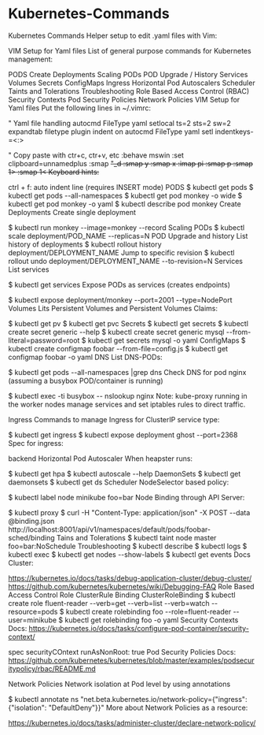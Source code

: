 # Kubernetes-Commands
Kubernetes Commands
Helper setup to edit .yaml files with Vim:

VIM Setup for Yaml files
List of general purpose commands for Kubernetes management:

PODS
Create Deployments
Scaling PODs
POD Upgrade / History
Services
Volumes
Secrets
ConfigMaps
Ingress
Horizontal Pod Autoscalers
Scheduler
Taints and Tolerations
Troubleshooting
Role Based Access Control (RBAC)
Security Contexts
Pod Security Policies
Network Policies
VIM Setup for Yaml files
Put the following lines in ~/.vimrc:

" Yaml file handling
autocmd FileType yaml setlocal ts=2 sts=2 sw=2 expandtab
filetype plugin indent on
autocmd FileType yaml setl indentkeys-=<:>

" Copy paste with ctr+c, ctr+v, etc
:behave mswin
:set clipboard=unnamedplus
:smap <Del> <C-g>"_d
:smap <C-c> <C-g>y
:smap <C-x> <C-g>x
:imap <C-v> <Esc>pi
:smap <C-v> <C-g>p
:smap <Tab> <C-g>1> 
:smap <S-Tab> <C-g>1<
Keyboard hints:

ctrl + f: auto indent line (requires INSERT mode)
PODS
$ kubectl get pods
$ kubectl get pods --all-namespaces
$ kubectl get pod monkey -o wide
$ kubectl get pod monkey -o yaml
$ kubectl describe pod monkey
Create Deployments
Create single deployment

$ kubectl run monkey --image=monkey --record
Scaling PODs
$ kubectl scale deployment/POD_NAME --replicas=N
POD Upgrade and history
List history of deployments
$ kubectl rollout history deployment/DEPLOYMENT_NAME
Jump to specific revision
$ kubectl rollout undo deployment/DEPLOYMENT_NAME --to-revision=N
Services
List services

$ kubectl get services
Expose PODs as services (creates endpoints)

$ kubectl expose deployment/monkey --port=2001 --type=NodePort
Volumes
Lits Persistent Volumes and Persistent Volumes Claims:

$ kubectl get pv
$ kubectl get pvc
Secrets
$ kubectl get secrets
$ kubectl create secret generic --help
$ kubectl create secret generic mysql --from-literal=password=root
$ kubectl get secrets mysql -o yaml
ConfigMaps
$ kubectl create configmap foobar --from-file=config.js
$ kubectl get configmap foobar -o yaml
DNS
List DNS-PODs:

$ kubectl get pods --all-namespaces |grep dns
Check DNS for pod nginx (assuming a busybox POD/container is running)

$ kubectl exec -ti busybox -- nslookup nginx
Note: kube-proxy running in the worker nodes manage services and set iptables rules to direct traffic.

Ingress
Commands to manage Ingress for ClusterIP service type:

$ kubectl get ingress
$ kubectl expose deployment ghost --port=2368
Spec for ingress:

backend
Horizontal Pod Autoscaler
When heapster runs:

$ kubectl get hpa
$ kubectl autoscale --help
DaemonSets
$ kubectl get daemonsets
$ kubectl get ds
Scheduler
NodeSelector based policy:

$ kubectl label node minikube foo=bar
Node Binding through API Server:

$ kubectl proxy 
$ curl -H "Content-Type: application/json" -X POST --data @binding.json http://localhost:8001/api/v1/namespaces/default/pods/foobar-sched/binding
Tains and Tolerations
$ kubectl taint node master foo=bar:NoSchedule
Troubleshooting
$ kubectl describe
$ kubectl logs
$ kubectl exec
$ kubectl get nodes --show-labels
$ kubectl get events
Docs Cluster:

https://kubernetes.io/docs/tasks/debug-application-cluster/debug-cluster/
https://github.com/kubernetes/kubernetes/wiki/Debugging-FAQ
Role Based Access Control
Role
ClusterRule
Binding
ClusterRoleBinding
$ kubectl create role fluent-reader --verb=get --verb=list --verb=watch --resource=pods
$ kubectl create rolebinding foo --role=fluent-reader --user=minikube
$ kubectl get rolebinding foo -o yaml
Security Contexts
Docs: https://kubernetes.io/docs/tasks/configure-pod-container/security-context/

spec
securityCOntext
runAsNonRoot: true
Pod Security Policies
Docs: https://github.com/kubernetes/kubernetes/blob/master/examples/podsecuritypolicy/rbac/README.md

Network Policies
Network isolation at Pod level by using annotations

$ kubectl annotate ns <namespace> "net.beta.kubernetes.io/network-policy={\"ingress\": {\"isolation\": \"DefaultDeny\"}}"
More about Network Policies as a resource:

https://kubernetes.io/docs/tasks/administer-cluster/declare-network-policy/
